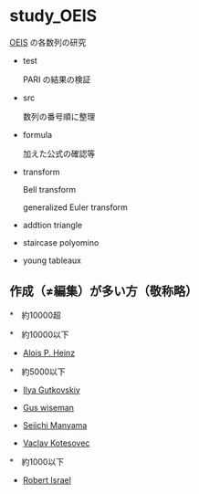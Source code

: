 # study_OEIS

[OEIS](https://oeis.org/) の各数列の研究

- test
 
    PARI の結果の検証

- src

    数列の番号順に整理
    
- formula

    加えた公式の確認等
    
- transform

    Bell transform
    
    generalized Euler transform
    
- addtion triangle

- staircase polyomino

- young tableaux

## 作成（≠編集）が多い方（敬称略）

*　約10000超



*　約10000以下

   - [Alois P. Heinz](https://oeis.org/search?q=author%3AAlois+P.+Heinz)

*　約5000以下

   - [Ilya Gutkovskiy](https://oeis.org/search?q=author%3AIlya+Gutkovskiy)
   
   - [Gus wiseman](https://oeis.org/search?q=author%3AGus+wiseman)

   - [Seiichi Manyama](https://oeis.org/search?q=author%3ASeiichi+Manyama)

   - [Vaclav Kotesovec](https://oeis.org/search?q=author%3AVaclav+Kotesovec)

*　約1000以下

  - [Robert Israel](https://oeis.org/search?q=author%3ARobert+Israel)


